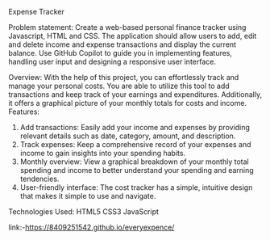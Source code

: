Expense Tracker

Problem statement:
Create a web-based personal finance tracker using Javascript, HTML and CSS. The application should allow users to add, edit and delete income and expense transactions and display the current balance. Use GitHub Copilot to guide you in implementing features, handling user input and designing a responsive user interface.

Overview:
With the help of this project, you can effortlessly track and manage your personal costs. You are able to utilize this tool to add transactions and keep track of your earnings and expenditures. Additionally, it offers a graphical picture of your monthly totals for costs and income.
Features:
1. Add transactions: Easily add your income and expenses by providing relevant details such as date, category, amount, and description.
2. Track expenses: Keep a comprehensive record of your expenses and income to gain insights into your spending habits.
3. Monthly overview: View a graphical breakdown of your monthly total spending and income to better understand your spending and earning tendencies.
4. User-friendly interface: The cost tracker has a simple, intuitive design that makes it simple to use and navigate.

Technologies Used:
HTML5
CSS3
JavaScript

link:-https://8409251542.github.io/everyexpence/
